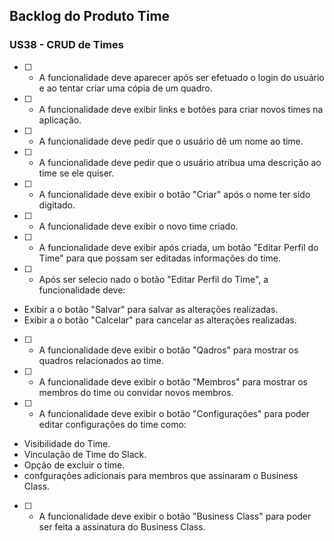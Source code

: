 ## Backlog do Produto Time


### US38 - CRUD de Times

- [ ] -  A funcionalidade deve aparecer após ser efetuado o login do usuário e ao tentar criar uma cópia de um quadro.

- [ ] - A funcionalidade deve exibir links e botões para criar novos times na aplicação.

- [ ] -  A funcionalidade deve pedir que o usuário dê um nome ao time.

- [ ] -  A funcionalidade deve pedir que o usuário atribua uma descrição ao time se ele quiser.

- [ ] -  A funcionalidade deve exibir o botão "Criar" após o nome ter sido digitado.

- [ ] -  A funcionalidade deve exibir o novo time criado.

- [ ] -  A funcionalidade deve exibir após criada, um botão "Editar Perfil do Time" para que possam ser editadas informações do time.

- [ ] -  Após ser selecio nado o botão "Editar Perfil do Time", a funcionalidade deve:
- Exibir a o botão "Salvar" para salvar as alterações realizadas.
- Exibir a o botão "Calcelar" para cancelar as alterações realizadas.

- [ ] -  A funcionalidade deve exibir o botão "Qadros" para mostrar os quadros relacionados ao time.

- [ ] -  A funcionalidade deve exibir o botão "Membros" para mostrar os membros do time ou convidar novos membros.

- [ ] -  A funcionalidade deve exibir o botão "Configurações" para poder editar configurações do time como:
- Visibilidade do Time.
- Vinculação de Time do Slack.
- Opção de excluir o time.
- confgurações adicionais para membros que assinaram o Business Class.

- [ ] -  A funcionalidade deve exibir o botão "Business Class" para poder ser feita a assinatura do Business Class.
